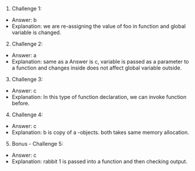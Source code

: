 1. Challenge 1:
  - Answer: b
  - Explanation: we are re-assigning the value of foo in function and global variable is changed.


2. Challenge 2:
  - Answer: a
  - Explanation: same as a
  Answer is c, variable is passed as a parameter to a function and changes inside does not affect global variable outside.


3. Challenge 3:
  - Answer: c
  - Explanation: In this type of function declaration, we can invoke function before.


4. Challenge 4:
  - Answer: c
  - Explanation: b is copy of a -objects. both takes same memory allocation. 


5. Bonus - Challenge 5:
  - Answer: c
  - Explanation: rabbit 1 is passed into a function and then checking output.
     